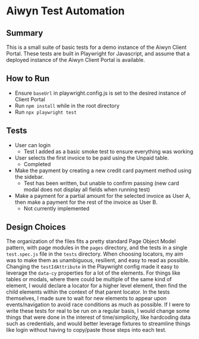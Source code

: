 # Aiwyn Test Automation

## Summary

This is a small suite of basic tests for a demo instance of the Aiwyn Client Portal. These tests are built in Playwright for Javascript, and assume that a deployed instance of the Aiwyn Client Portal is available.

## How to Run

- Ensure ```baseUrl``` in playwright.config.js is set to the desired instance of Client Portal
- Run ```npm install``` while in the root directory
- Run ```npx playwright test```

## Tests

- User can login
  - Test I added as a basic smoke test to ensure everything was working
- User selects the first invoice to be paid using the Unpaid table.
  - Completed
- Make the payment by creating a new credit card payment method using the sidebar.
  - Test has been written, but unable to confirm passing (new card modal does not display all fields when running test)
- Make a payment for a partial amount for the selected invoice as User A, then make a payment for the rest of the invoice as User B.
  - Not currently implemented

## Design Choices

The organization of the files fits a pretty standard Page Object Model pattern, with page modules in the ```pages``` directory, and the tests in a single ```test.spec.js``` file in the ```tests``` directory. When choosing locators, my aim was to make them as unambiguous, resilient, and easy to read as possible. Changing the ```testIdAttribute``` in the Playwright config made it easy to leverage the ```data-cy``` properties for a lot of the elements. For things like tables or modals, where there could be multiple of the same kind of element, I would declare a locator for a higher level element, then find the child elements within the context of that parent locator. In the tests themselves, I made sure to wait for new elements to appear upon events/navigation to avoid race conditions as much as possible. If I were to write these tests for real to be run on a regular basis, I would change some things that were done in the interest of time/simplicity, like hardcoding data such as credentials, and would better leverage fixtures to streamline things like login without having to copy/paste those steps into each test. 
